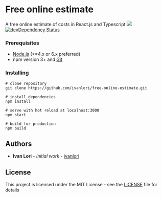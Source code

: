 # Free online estimate

A free online estimate of costs in React.js and Typescript
![](https://img.shields.io/github/license/ivanlori/free-online-estimate.svg)
[![devDependency Status](https://david-dm.org/ivanlori/free-online-estimate/dev-status.svg)](https://david-dm.org/ivanlori/free-online-estimate#info=devDependencies)

### Prerequisites

- [Node.js](https://nodejs.org/en/) (>=4.x or 6.x preferred)
- npm version 3+ and [Git](https://git-scm.com/)

### Installing

```
# clone repository
git clone https://github.com/ivanlori/free-online-estimate.git

# install dependencies
npm install

# serve with hot reload at localhost:3000
npm start

# build for production
npm build

```

## Authors

* **Ivan Lori** - *Initial work* - [ivanlori](https://github.com/ivanlori)

## License

This project is licensed under the MIT License - see the [LICENSE](LICENSE) file for details